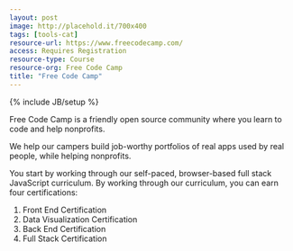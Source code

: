 ```yaml
---
layout: post
image: http://placehold.it/700x400
tags: [tools-cat]
resource-url: https://www.freecodecamp.com/
access: Requires Registration
resource-type: Course
resource-org: Free Code Camp
title: "Free Code Camp"
---
```

{% include JB/setup %}

Free Code Camp is a friendly open source community where you learn to code and help nonprofits.

We help our campers build job-worthy portfolios of real apps used by real people, while helping nonprofits.

You start by working through our self-paced, browser-based full stack JavaScript curriculum. By working through our curriculum, you can earn four certifications:

1. Front End Certification
2. Data Visualization Certification
3. Back End Certification
4. Full Stack Certification
